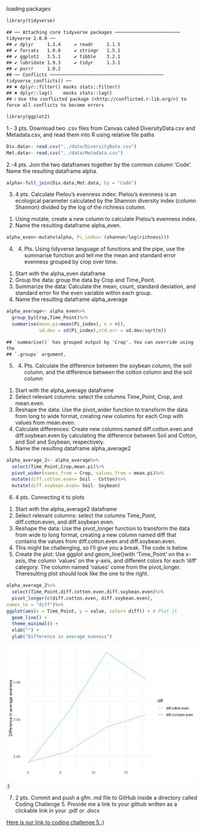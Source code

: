 loading packages

``` r
library(tidyverse)
```

    ## ── Attaching core tidyverse packages ──────────────────────── tidyverse 2.0.0 ──
    ## ✔ dplyr     1.1.4     ✔ readr     2.1.5
    ## ✔ forcats   1.0.0     ✔ stringr   1.5.1
    ## ✔ ggplot2   3.5.1     ✔ tibble    3.2.1
    ## ✔ lubridate 1.9.3     ✔ tidyr     1.3.1
    ## ✔ purrr     1.0.2     
    ## ── Conflicts ────────────────────────────────────────── tidyverse_conflicts() ──
    ## ✖ dplyr::filter() masks stats::filter()
    ## ✖ dplyr::lag()    masks stats::lag()
    ## ℹ Use the conflicted package (<http://conflicted.r-lib.org/>) to force all conflicts to become errors

``` r
library(ggplot2)
```

1.- 3 pts. Download two .csv files from Canvas called DiversityData.csv
and Metadata.csv, and read them into R using relative file paths

``` r
Div.data<- read.csv("../data/DiversityData.csv")
Met.data<- read.csv("../data/Metadata.csv")
```

2.-4 pts. Join the two dataframes together by the common column ‘Code’.
Name the resulting dataframe alpha.

``` r
alpha<-full_join(Div.data,Met.data, by = "Code")
```

3.  4 pts. Calculate Pielou’s evenness index: Pielou’s evenness is an
    ecological parameter calculated by the Shannon diversity index
    (column Shannon) divided by the log of the richness column.

<!-- -->

1.  Using mutate, create a new column to calculate Pielou’s evenness
    index.
2.  Name the resulting dataframe alpha_even.

``` r
alpha_even<-mutate(alpha, Pi_index= (shannon/log(richness)))
```

4.  4.  Pts. Using tidyverse language of functions and the pipe, use the
        summarise function and tell me the mean and standard error
        evenness grouped by crop over time.

<!-- -->

1.  Start with the alpha_even dataframe
2.  Group the data: group the data by Crop and Time_Point.
3.  Summarize the data: Calculate the mean, count, standard deviation,
    and standard error for the even variable within each group.
4.  Name the resulting dataframe alpha_average

``` r
alpha_average<- alpha_even%>%
  group_by(Crop,Time_Point)%>%
  summarise(mean.pi=mean(Pi_index), n = n(), 
            sd.dev = sd(Pi_index),std.err = sd.dev/sqrt(n))
```

    ## `summarise()` has grouped output by 'Crop'. You can override using the
    ## `.groups` argument.

5.  4.  Pts. Calculate the difference between the soybean column, the
        soil column, and the difference between the cotton column and
        the soil column

<!-- -->

1.  Start with the alpha_average dataframe
2.  Select relevant columns: select the columns Time_Point, Crop, and
    mean.even.
3.  Reshape the data: Use the pivot_wider function to transform the data
    from long to wide format, creating new columns for each Crop with
    values from mean.even.
4.  Calculate differences: Create new columns named diff.cotton.even and
    diff.soybean.even by calculating the difference between Soil and
    Cotton, and Soil and Soybean, respectively.
5.  Name the resulting dataframe alpha_average2

``` r
alpha_average_2<- alpha_average%>%
  select(Time_Point,Crop,mean.pi)%>%
  pivot_wider(names_from = Crop, values_from = mean.pi)%>%
  mutate(diff.cotton.even= Soil - Cotton)%>%
  mutate(diff.soybean.even= Soil- Soybean)
```

6.  4 pts. Connecting it to plots

<!-- -->

1.  Start with the alpha_average2 dataframe
2.  Select relevant columns: select the columns Time_Point,
    diff.cotton.even, and diff.soybean.even.
3.  Reshape the data: Use the pivot_longer function to transform the
    data from wide to long format, creating a new column named diff that
    contains the values from diff.cotton.even and diff.soybean.even.
4.  This might be challenging, so I’ll give you a break. The code is
    below.
5.  Create the plot: Use ggplot and geom_line()with ‘Time_Point’ on the
    x-axis, the column ‘values’ on the y-axis, and different colors for
    each ‘diff’ category. The column named ‘values’ come from the
    pivot_longer. Theresulting plot should look like the one to the
    right.

``` r
alpha_average_2%>%
  select(Time_Point,diff.cotton.even,diff.soybean.even)%>%
  pivot_longer(c(diff.cotton.even, diff.soybean.even),
names_to = "diff")%>%
ggplot(aes(x = Time_Point, y = value, color= diff)) + # Plot it 
  geom_line() +
  theme_minimal() +
  xlab("") +
  ylab("Difference in average eveness")
```

![](coding_challenge_5_files/figure-gfm/unnamed-chunk-7-1.png)<!-- -->
:)

7.  2 pts. Commit and push a gfm .md file to GitHub inside a directory
    called Coding Challenge 5. Provide me a link to your github written
    as a clickable link in your .pdf or .docx

[Here is our link to coding challenge 5
:)](https://github.com/Sol-Llerena/PLPA/blob/master/coding_challenge_5/coding_challenge_5.md)
